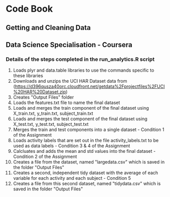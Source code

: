 # Code Book 

## Getting and Cleaning Data 
## Data Science Specialisation - Coursera

### Details of the steps completed in the run_analytics.R script 

01. Loads plyr and data.table libraries to use the commands specific to these libraries
02. Downloads and unzips the UCI HAR Dataset data from (https://d396qusza40orc.cloudfront.net/getdata%2Fprojectfiles%2FUCI%20HAR%20Dataset.zip)
03. Creates "Output Files" folder 
04. Loads the features.txt file to name the final dataset
05. Loads and merges the train component of the final dataset using X_train.txt, y_train.txt, subject_train.txt
06. Loads and merges the test component of the final dataset using X_test.txt, y_test.txt, subject_test.txt
07. Merges the train and test components into a single dataset - Condition 1 of the Assignment 
08. Loads activity labels that are set out in the file activity_labels.txt to be used as data labels - Condition 3 & 4 of the Assignment
09. Calcluates and adds the mean and std values into the final dataset - Condition 2 of the Assignment 
10. Creates a file from the dataset, named "largedata.csv" which is saved in the folder "Output Files"
11. Creates a second, independent tidy dataset with the average of each variable for each activity and each subject - Condition 5
12. Creates a file from this second dataset, named "tidydata.csv" which is saved in the folder "Output Files"

